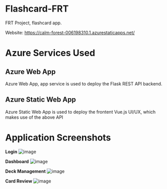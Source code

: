# Flashcard-FRT
FRT Project, flashcard app.

Website: https://calm-forest-006198310.1.azurestaticapps.net/

# Azure Services Used

## Azure Web App
Azure Web App, app service is used to deploy the Flask REST API backend. 

## Azure Static Web App
Azure Static Web App is used to deploy the frontent Vue.js UI/UX, which makes use of the above API

# Application Screenshots

**Login**
![image](https://user-images.githubusercontent.com/10195318/160850476-66f11161-15f0-47db-9ece-4e7ca9ce0b0d.png)


**Dashboard**
![image](https://user-images.githubusercontent.com/10195318/160850213-ba934a93-88c4-4333-9bbf-8437cfb72abb.png)


**Deck Management**
![image](https://user-images.githubusercontent.com/10195318/160850368-93984a76-d624-49aa-8f11-27a00983e581.png)


**Card Review**
![image](https://user-images.githubusercontent.com/10195318/160850428-50b36a92-0360-4f15-820f-fef5bff2bb68.png)
